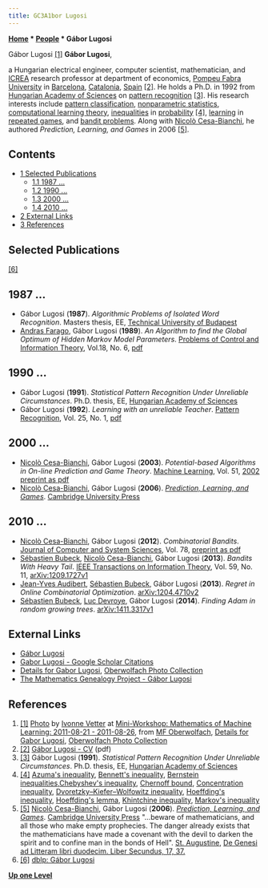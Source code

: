 ```yaml
---
title: GC3A1bor Lugosi
---
```

**[Home](Home "Home") * [People](People "People") * Gábor Lugosi**

[](http://owpdb.mfo.de/detail?photo_id=14591) Gábor Lugosi <a id="cite-note-1" href="#cite-ref-1">[1]</a>
**Gábor Lugosi**,

a Hungarian electrical engineer, computer scientist, mathematician, and [ICREA](https://en.wikipedia.org/wiki/Catalan_Institution_for_Research_and_Advanced_Studies) research professor at department of economics, [Pompeu Fabra University](https://en.wikipedia.org/wiki/Pompeu_Fabra_University) in [Barcelona](https://en.wikipedia.org/wiki/Barcelona), [Catalonia](https://en.wikipedia.org/wiki/Catalonia), [Spain](https://en.wikipedia.org/wiki/Spain) <a id="cite-note-2" href="#cite-ref-2">[2]</a>. He holds a Ph.D. in 1992 from [Hungarian Academy of Sciences](https://en.wikipedia.org/wiki/Hungarian_Academy_of_Sciences) on [pattern recognition](Pattern_Recognition "Pattern Recognition") <a id="cite-note-3" href="#cite-ref-3">[3]</a>. His research interests include [pattern classification](https://en.wikipedia.org/wiki/Statistical_classification), [nonparametric statistics](https://en.wikipedia.org/wiki/Nonparametric_statistics), [computational learning theory](https://en.wikipedia.org/wiki/Computational_learning_theory), [inequalities](https://en.wikipedia.org/wiki/Inequality) in [probability](https://en.wikipedia.org/wiki/Probability_theory) <a id="cite-note-4" href="#cite-ref-4">[4]</a>, [learning](Learning "Learning") in [repeated games](https://en.wikipedia.org/wiki/Repeated_game), and [bandit problems](https://en.wikipedia.org/wiki/Multi-armed_bandit). Along with [Nicolò Cesa-Bianchi](Nicol%C3%B2_Cesa-Bianchi "Nicolò Cesa-Bianchi"), he authored *Prediction, Learning, and Games* in 2006 <a id="cite-note-5" href="#cite-ref-5">[5]</a>.

## Contents

- [1 Selected Publications](#selected-publications)
  - [1.1 1987 ...](#1987-...)
  - [1.2 1990 ...](#1990-...)
  - [1.3 2000 ...](#2000-...)
  - [1.4 2010 ...](#2010-...)
- [2 External Links](#external-links)
- [3 References](#references)

## Selected Publications

<a id="cite-note-6" href="#cite-ref-6">[6]</a>

## 1987 ...

- Gábor Lugosi (**1987**). *Algorithmic Problems of Isolated Word Recognition*. Masters thesis, EE, [Technical University of Budapest](https://en.wikipedia.org/wiki/Budapest_University_of_Technology_and_Economics)
- [Andras Farago](https://explorer.utdallas.edu/editprofile.php?pid=1256), Gábor Lugosi (**1989**). *An Algorithm to find the Global Optimum of Hidden Markov Model Parameters*. [Problems of Control and Information Theory](http://catalog.hathitrust.org/Record/000676249), Vol.18, No. 6, [pdf](http://tukey.upf.edu/~lugosi/hmm.pdf)

## 1990 ...

- Gábor Lugosi (**1991**). *Statistical Pattern Recognition Under Unreliable Circumstances*. Ph.D. thesis, EE, [Hungarian Academy of Sciences](https://en.wikipedia.org/wiki/Hungarian_Academy_of_Sciences)
- Gábor Lugosi (**1992**). *Learning with an unreliable Teacher*. [Pattern Recognition](http://www.journals.elsevier.com/pattern-recognition/), Vol. 25, No. 1, [pdf](http://www.econ.upf.edu/~lugosi/lyingteacher.pdf)

## 2000 ...

- [Nicolò Cesa-Bianchi](Nicol%C3%B2_Cesa-Bianchi "Nicolò Cesa-Bianchi"), Gábor Lugosi (**2003**). *Potential-based Algorithms in On-line Prediction and Game Theory*. [Machine Learning](https://en.wikipedia.org/wiki/Machine_Learning_%28journal%29), Vol. 51, [2002 preprint as pdf](http://www.econ.upf.edu/~lugosi/potential.pdf)
- [Nicolò Cesa-Bianchi](Nicol%C3%B2_Cesa-Bianchi "Nicolò Cesa-Bianchi"), Gábor Lugosi (**2006**). *[Prediction, Learning, and Games](http://homes.di.unimi.it/cesa-bianchi/predbook/)*. [Cambridge University Press](https://en.wikipedia.org/wiki/Cambridge_University_Press)

## 2010 ...

- [Nicolò Cesa-Bianchi](Nicol%C3%B2_Cesa-Bianchi "Nicolò Cesa-Bianchi"), Gábor Lugosi (**2012**). *Combinatorial Bandits*. [Journal of Computer and System Sciences](http://www.journals.elsevier.com/journal-of-computer-and-system-sciences/), Vol. 78, [preprint as pdf](http://www.econ.upf.edu/~lugosi/comband.pdf)
- [Sébastien Bubeck](index.php?title=S%C3%A9bastien_Bubeck&action=edit&redlink=1 "Sébastien Bubeck (page does not exist)"), [Nicolò Cesa-Bianchi](Nicol%C3%B2_Cesa-Bianchi "Nicolò Cesa-Bianchi"), Gábor Lugosi (**2013**). *Bandits With Heavy Tail*. [IEEE Transactions on Information Theory](IEEE#TIT "IEEE"), Vol. 59, No. 11, [arXiv:1209.1727v1](http://arxiv.org/abs/1209.1727v1)
- [Jean-Yves Audibert](Jean-Yves_Audibert "Jean-Yves Audibert"), [Sébastien Bubeck](index.php?title=S%C3%A9bastien_Bubeck&action=edit&redlink=1 "Sébastien Bubeck (page does not exist)"), Gábor Lugosi (**2013**). *Regret in Online Combinatorial Optimization*. [arXiv:1204.4710v2](http://arxiv.org/abs/1204.4710v2)
- [Sébastien Bubeck](index.php?title=S%C3%A9bastien_Bubeck&action=edit&redlink=1 "Sébastien Bubeck (page does not exist)"), [Luc Devroye](Mathematician#LDevroye "Mathematician"), Gábor Lugosi (**2014**). *Finding Adam in random growing trees*. [arXiv:1411.3317v1](http://arxiv.org/abs/1411.3317)

## External Links

- [Gábor Lugosi](http://www.econ.upf.edu/~lugosi/)
- [Gabor Lugosi - Google Scholar Citations](https://scholar.google.com/citations?user=WgPhMfwAAAAJ&hl=en)
- [Details for Gabor Lugosi](http://owpdb.mfo.de/person_detail?id=7250), [Oberwolfach Photo Collection](http://owpdb.mfo.de/)
- [The Mathematics Genealogy Project - Gábor Lugosi](https://genealogy.math.ndsu.nodak.edu/id.php?id=163635)

## References

1. <a id="cite-ref-1" href="#cite-note-1">[1]</a> [Photo](http://owpdb.mfo.de/detail?photo_id=14591) by [Ivonne Vetter](http://owpdb.mfo.de/person_detail?id=9277) at [Mini-Workshop: Mathematics of Machine Learning: 2011-08-21 - 2011-08-26](http://owpdb.mfo.de/show_workshop?id=905), from [MF Oberwolfach](https://en.wikipedia.org/wiki/Mathematical_Research_Institute_of_Oberwolfach), [Details for Gabor Lugosi](http://owpdb.mfo.de/person_detail?id=7250), [Oberwolfach Photo Collection](http://owpdb.mfo.de/)
1. <a id="cite-ref-2" href="#cite-note-2">[2]</a> [Gábor Lugosi - CV](http://www.econ.upf.edu/docs/cvs/p1459.pdf) (pdf)
1. <a id="cite-ref-3" href="#cite-note-3">[3]</a> Gábor Lugosi (**1991**). *Statistical Pattern Recognition Under Unreliable Circumstances*. Ph.D. thesis, EE, [Hungarian Academy of Sciences](https://en.wikipedia.org/wiki/Hungarian_Academy_of_Sciences)
1. <a id="cite-ref-4" href="#cite-note-4">[4]</a> [Azuma's inequality](https://en.wikipedia.org/wiki/Azuma%27s_inequality), [Bennett's inequality](https://en.wikipedia.org/wiki/Bennett%27s_inequality), [Bernstein inequalities](https://en.wikipedia.org/wiki/Bernstein_inequalities_%28probability_theory%29),[Chebyshev's inequality](https://en.wikipedia.org/wiki/Chebyshev%27s_inequality), [Chernoff bound](https://en.wikipedia.org/wiki/Chernoff_bound), [Concentration inequality](https://en.wikipedia.org/wiki/Concentration_inequality), [Dvoretzky–Kiefer–Wolfowitz inequality](https://en.wikipedia.org/wiki/Dvoretzky%E2%80%93Kiefer%E2%80%93Wolfowitz_inequality), [Hoeffding's inequality](https://en.wikipedia.org/wiki/Hoeffding%27s_inequality), [Hoeffding's lemma](https://en.wikipedia.org/wiki/Hoeffding%27s_lemma), [Khintchine inequality](https://en.wikipedia.org/wiki/Khintchine_inequality), [Markov's inequality](https://en.wikipedia.org/wiki/Markov%27s_inequality)
1. <a id="cite-ref-5" href="#cite-note-5">[5]</a> [Nicolò Cesa-Bianchi](Nicol%C3%B2_Cesa-Bianchi "Nicolò Cesa-Bianchi"), Gábor Lugosi (**2006**). *[Prediction, Learning, and Games](http://homes.di.unimi.it/cesa-bianchi/predbook/)*. [Cambridge University Press](https://en.wikipedia.org/wiki/Cambridge_University_Press)
   "...beware of mathematicians, and all those who make empty prophecies. The danger already exists that the mathematicians have made a covenant with the devil to darken the spirit and to confine man in the bonds of Hell". [St. Augustine](https://en.wikipedia.org/wiki/Augustine_of_Hippo), [De Genesi ad Litteram libri duodecim. Liber Secundus, 17, 37.](http://www.augustinus.it/latino/genesi_lettera/genesi_lettera_02.htm)
1. <a id="cite-ref-6" href="#cite-note-6">[6]</a> [dblp: Gábor Lugosi](http://dblp.uni-trier.de/pers/hd/l/Lugosi:G=aacute=bor)

**[Up one Level](People "People")**

